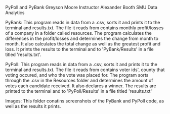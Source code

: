 PyPoll and PyBank
Greyson Moore
Instructor Alexander Booth
SMU Data Analytics

PyBank:
This program reads in data from a .csv, sorts it and prints it to the terminal and results.txt. The 
file it reads from contains monthly profit/losses of a company in a folder called resources. The program 
calculates the differences in the profit/losses and determines the change from month to month. It also 
calculates the total change as well as the greatest profit and loss. It prints the results to the terminal and to 'PyBank/Results' 
in a file titled 'results.txt'.

PyPoll:
This program reads in data from a .csv, sorts it and prints it to the terminal and results.txt. The 
file it reads from contains voter ids', county that voting occured, and who the vote was placed for.
The program sorts through the .csv in the Resources folder and determines the amount of votes each
candidate received. It also declares a winner. The results are printed to the terminal and to
'PyPoll/Results' in a file titled 'results.txt'

Images:
This folder conatins screenshots of the PyBank and PyPoll code, as well as the results it prints.